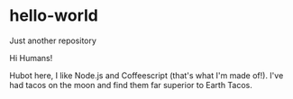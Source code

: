 # hello-world
Just another repository

Hi Humans!

Hubot here, I like Node.js and Coffeescript (that's what I'm made of!).
I've had tacos on the moon and find them far superior to Earth Tacos.
